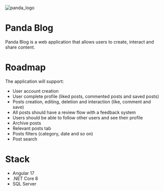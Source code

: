 ![panda_logo](https://github.com/luiz-diniz/PandaBlog/assets/39447716/ef43a021-a5fa-4787-b329-3f38fc6b1112)

# Panda Blog

Panda Blog is a web application that allows users to create, interact and share content.

# Roadmap

The application will support:

- User account creation
- User complete profile (liked posts, commented posts and saved posts)
- Posts creation, editing, deletion and interaction (like, comment and save)
- All posts should have a review flow with a feedback system
- Users should be able to follow other users and see their profile
- Archive posts
- Relevant posts tab
- Posts filters (category, date and so on)
- Post search

# Stack
- Angular 17
- .NET Core 8
- SQL Server
